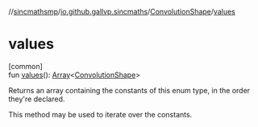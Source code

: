 //[sincmathsmp](../../../index.md)/[io.github.gallvp.sincmaths](../index.md)/[ConvolutionShape](index.md)/[values](values.md)

# values

[common]\
fun [values](values.md)(): [Array](https://kotlinlang.org/api/latest/jvm/stdlib/kotlin/-array/index.html)&lt;[ConvolutionShape](index.md)&gt;

Returns an array containing the constants of this enum type, in the order they're declared.

This method may be used to iterate over the constants.
